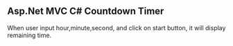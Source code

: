 <h2>Asp.Net MVC C# Countdown Timer</h2>
<p>When user input hour,minute,second, and click on start button, it will display remaining time.</p>
